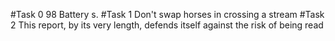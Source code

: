 #Task 0
98 Battery s.
#Task 1
Don't swap horses in crossing a stream
#Task 2
This report, by its very length, defends itself against the risk of being read
